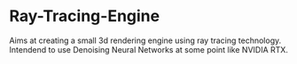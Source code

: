 # Ray-Tracing-Engine

Aims at creating a small 3d rendering engine using ray tracing technology. Intendend to use Denoising Neural Networks at some point like NVIDIA RTX.
